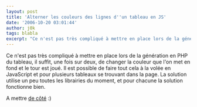 ```yaml
---
layout: post
title: 'Alterner les couleurs des lignes d''un tableau en JS'
date: '2006-10-20 03:01:44'
author: j0k
tags: blabla
excerpt: "Ce n'est pas très compliqué à mettre en place lors de la génération en PHP du tableau, il suffit, une fois sur deux, de changer la couleur que l'on met en fond et le tour est joué.     \nIl est possible de faire tout cela à la volée en JavaScript et pour plusieurs tableaux se trouvant dans la page.   La solution utilise un peu toutes les librairies du      …"
---
```


Ce n'est pas très compliqué à mettre en place lors de la génération en PHP du tableau, il suffit, une fois sur deux, de changer la couleur que l'on met en fond et le tour est joué.
Il est possible de faire tout cela à la volée en JavaScript et pour plusieurs tableaux se trouvant dans la page.   La solution utilise un peu toutes les librairies du moment, et pour chacune la solution fonctionne bien.

A mettre [de côté](http://jquery.com/blog/2006/10/18/zebra-table-showdown/) :)
